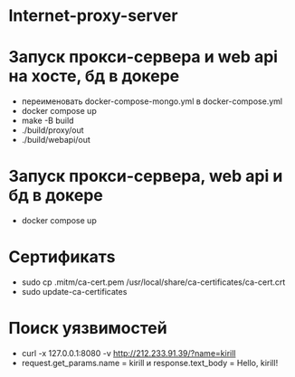 # Internet-proxy-server

# Запуск прокси-сервера и web api на хосте, бд в докере

- переименовать docker-compose-mongo.yml в docker-compose.yml
- docker compose up
- make -B build
- ./build/proxy/out
- ./build/webapi/out

# Запуск прокси-сервера, web api и бд в докере

- docker compose up

# Cертификатs

- sudo cp .mitm/ca-cert.pem /usr/local/share/ca-certificates/ca-cert.crt
- sudo update-ca-certificates

# Поиск уязвимостей
- curl -x 127.0.0.1:8080 -v http://212.233.91.39/?name=kirill
- request.get_params.name = kirill и response.text_body = Hello, kirill!